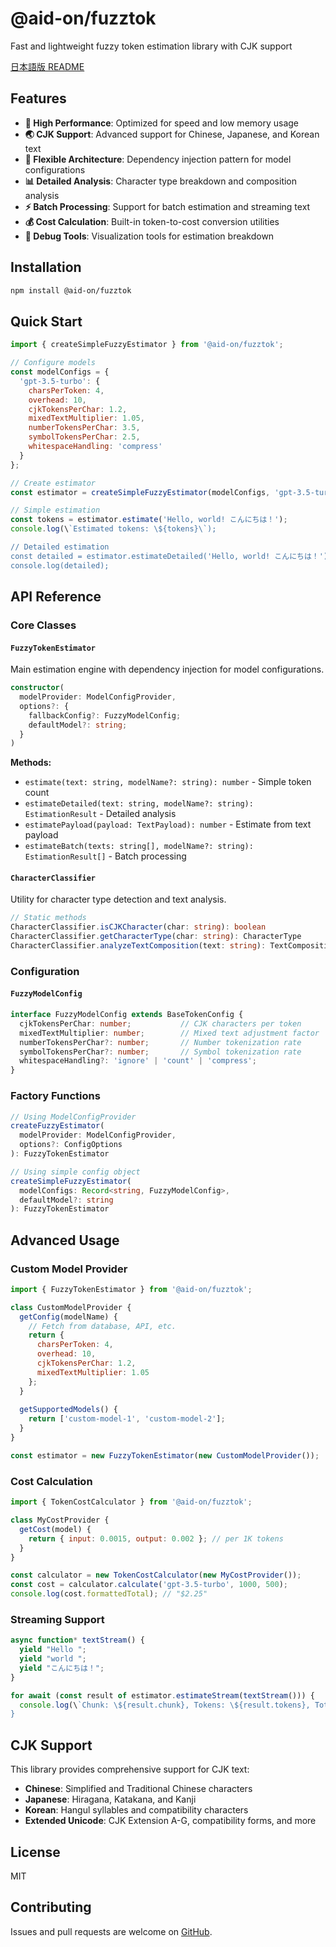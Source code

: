 # @aid-on/fuzztok

Fast and lightweight fuzzy token estimation library with CJK support

[日本語版 README](./README.ja.md)

## Features

- **🚀 High Performance**: Optimized for speed and low memory usage
- **🌏 CJK Support**: Advanced support for Chinese, Japanese, and Korean text
- **🔧 Flexible Architecture**: Dependency injection pattern for model configurations
- **📊 Detailed Analysis**: Character type breakdown and composition analysis
- **⚡ Batch Processing**: Support for batch estimation and streaming text
- **💰 Cost Calculation**: Built-in token-to-cost conversion utilities
- **🐛 Debug Tools**: Visualization tools for estimation breakdown

## Installation

```bash
npm install @aid-on/fuzztok
```

## Quick Start

```javascript
import { createSimpleFuzzyEstimator } from '@aid-on/fuzztok';

// Configure models
const modelConfigs = {
  'gpt-3.5-turbo': {
    charsPerToken: 4,
    overhead: 10,
    cjkTokensPerChar: 1.2,
    mixedTextMultiplier: 1.05,
    numberTokensPerChar: 3.5,
    symbolTokensPerChar: 2.5,
    whitespaceHandling: 'compress'
  }
};

// Create estimator
const estimator = createSimpleFuzzyEstimator(modelConfigs, 'gpt-3.5-turbo');

// Simple estimation
const tokens = estimator.estimate('Hello, world! こんにちは！');
console.log(\`Estimated tokens: \${tokens}\`);

// Detailed estimation
const detailed = estimator.estimateDetailed('Hello, world! こんにちは！');
console.log(detailed);
```

## API Reference

### Core Classes

#### `FuzzyTokenEstimator`

Main estimation engine with dependency injection for model configurations.

```typescript
constructor(
  modelProvider: ModelConfigProvider,
  options?: {
    fallbackConfig?: FuzzyModelConfig;
    defaultModel?: string;
  }
)
```

**Methods:**
- `estimate(text: string, modelName?: string): number` - Simple token count
- `estimateDetailed(text: string, modelName?: string): EstimationResult` - Detailed analysis
- `estimatePayload(payload: TextPayload): number` - Estimate from text payload
- `estimateBatch(texts: string[], modelName?: string): EstimationResult[]` - Batch processing

#### `CharacterClassifier`

Utility for character type detection and text analysis.

```typescript
// Static methods
CharacterClassifier.isCJKCharacter(char: string): boolean
CharacterClassifier.getCharacterType(char: string): CharacterType
CharacterClassifier.analyzeTextComposition(text: string): TextComposition
```

### Configuration

#### `FuzzyModelConfig`

```typescript
interface FuzzyModelConfig extends BaseTokenConfig {
  cjkTokensPerChar: number;           // CJK characters per token
  mixedTextMultiplier: number;        // Mixed text adjustment factor
  numberTokensPerChar?: number;       // Number tokenization rate
  symbolTokensPerChar?: number;       // Symbol tokenization rate
  whitespaceHandling?: 'ignore' | 'count' | 'compress';
}
```

### Factory Functions

```typescript
// Using ModelConfigProvider
createFuzzyEstimator(
  modelProvider: ModelConfigProvider,
  options?: ConfigOptions
): FuzzyTokenEstimator

// Using simple config object
createSimpleFuzzyEstimator(
  modelConfigs: Record<string, FuzzyModelConfig>,
  defaultModel?: string
): FuzzyTokenEstimator
```

## Advanced Usage

### Custom Model Provider

```javascript
import { FuzzyTokenEstimator } from '@aid-on/fuzztok';

class CustomModelProvider {
  getConfig(modelName) {
    // Fetch from database, API, etc.
    return {
      charsPerToken: 4,
      overhead: 10,
      cjkTokensPerChar: 1.2,
      mixedTextMultiplier: 1.05
    };
  }
  
  getSupportedModels() {
    return ['custom-model-1', 'custom-model-2'];
  }
}

const estimator = new FuzzyTokenEstimator(new CustomModelProvider());
```

### Cost Calculation

```javascript
import { TokenCostCalculator } from '@aid-on/fuzztok';

class MyCostProvider {
  getCost(model) {
    return { input: 0.0015, output: 0.002 }; // per 1K tokens
  }
}

const calculator = new TokenCostCalculator(new MyCostProvider());
const cost = calculator.calculate('gpt-3.5-turbo', 1000, 500);
console.log(cost.formattedTotal); // "$2.25"
```

### Streaming Support

```javascript
async function* textStream() {
  yield "Hello ";
  yield "world ";
  yield "こんにちは！";
}

for await (const result of estimator.estimateStream(textStream())) {
  console.log(\`Chunk: \${result.chunk}, Tokens: \${result.tokens}, Total: \${result.total}\`);
}
```

## CJK Support

This library provides comprehensive support for CJK text:

- **Chinese**: Simplified and Traditional Chinese characters
- **Japanese**: Hiragana, Katakana, and Kanji
- **Korean**: Hangul syllables and compatibility characters
- **Extended Unicode**: CJK Extension A-G, compatibility forms, and more

## License

MIT

## Contributing

Issues and pull requests are welcome on [GitHub](https://github.com/Aid-On/fuzztok).
